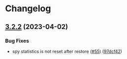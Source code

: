 # Changelog

## [3.2.2](https://github.com/node-modules/mm/compare/v3.2.1...v3.2.2) (2023-04-02)


### Bug Fixes

* spy statistics is not reset after restore ([#55](https://github.com/node-modules/mm/issues/55)) ([97dcf42](https://github.com/node-modules/mm/commit/97dcf42d07b5933ce1ef87d1e6fd8c94bd41dcf6))
